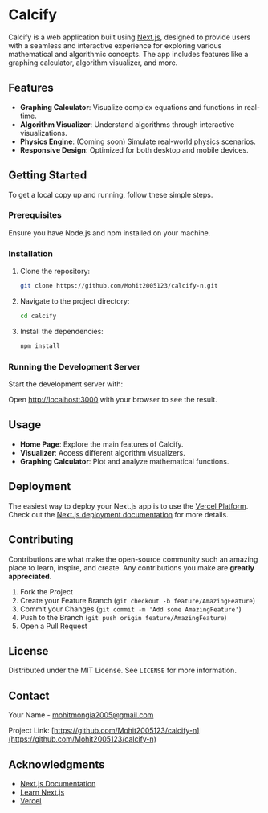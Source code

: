 # Calcify

Calcify is a web application built using [Next.js](https://nextjs.org/), designed to provide users with a seamless and interactive experience for exploring various mathematical and algorithmic concepts. The app includes features like a graphing calculator, algorithm visualizer, and more.

## Features

- **Graphing Calculator**: Visualize complex equations and functions in real-time.
- **Algorithm Visualizer**: Understand algorithms through interactive visualizations.
- **Physics Engine**: (Coming soon) Simulate real-world physics scenarios.
- **Responsive Design**: Optimized for both desktop and mobile devices.

## Getting Started

To get a local copy up and running, follow these simple steps.

### Prerequisites

Ensure you have Node.js and npm installed on your machine.

### Installation

1. Clone the repository:
   ```bash
   git clone https://github.com/Mohit2005123/calcify-n.git
   ```
2. Navigate to the project directory:
   ```bash
   cd calcify
   ```
3. Install the dependencies:
   ```bash
   npm install
   ```

### Running the Development Server

Start the development server with:

Open [http://localhost:3000](http://localhost:3000) with your browser to see the result.

## Usage

- **Home Page**: Explore the main features of Calcify.
- **Visualizer**: Access different algorithm visualizers.
- **Graphing Calculator**: Plot and analyze mathematical functions.

## Deployment

The easiest way to deploy your Next.js app is to use the [Vercel Platform](https://vercel.com/). Check out the [Next.js deployment documentation](https://nextjs.org/docs/deployment) for more details.

## Contributing

Contributions are what make the open-source community such an amazing place to learn, inspire, and create. Any contributions you make are **greatly appreciated**.

1. Fork the Project
2. Create your Feature Branch (`git checkout -b feature/AmazingFeature`)
3. Commit your Changes (`git commit -m 'Add some AmazingFeature'`)
4. Push to the Branch (`git push origin feature/AmazingFeature`)
5. Open a Pull Request

## License

Distributed under the MIT License. See `LICENSE` for more information.

## Contact

Your Name - mohitmongia2005@gmail.com

Project Link: [https://github.com/Mohit2005123/calcify-n](https://github.com/Mohit2005123/calcify-n)

## Acknowledgments

- [Next.js Documentation](https://nextjs.org/docs)
- [Learn Next.js](https://nextjs.org/learn)
- [Vercel](https://vercel.com/)